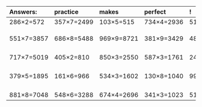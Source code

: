 | Answers: | practice | makes | perfect | ! |
| :--- | :--- | :--- | :--- | :--- |
| 286×2=572 | 357×7=2499 | 103×5=515 | 734×4=2936 | 518×7=3626 | 
|   |   |   |   |   | 
|   |   |   |   |   | 
|   |   |   |   |   | 
| 551×7=3857 | 686×8=5488 | 969×9=8721 | 381×9=3429 | 481×5=2405 | 
|   |   |   |   |   | 
|   |   |   |   |   | 
|   |   |   |   |   | 
|   |   |   |   |   | 
| 717×7=5019 | 405×2=810 | 850×3=2550 | 587×3=1761 | 249×5=1245 | 
|   |   |   |   |   | 
|   |   |   |   |   | 
|   |   |   |   |   | 
|   |   |   |   |   | 
| 379×5=1895 | 161×6=966 | 534×3=1602 | 130×8=1040 | 992×2=1984 | 
|   |   |   |   |   | 
|   |   |   |   |   | 
|   |   |   |   |   | 
|   |   |   |   |   | 
| 881×8=7048 | 548×6=3288 | 674×4=2696 | 341×3=1023 | 514×2=1028 | 
